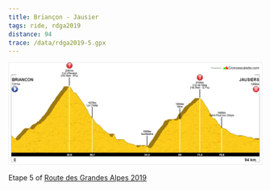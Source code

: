 ```yaml
---
title: Briançon - Jausier
tags: ride, rdga2019
distance: 94
trace: /data/rdga2019-5.gpx
---
```


![Elevation profile](/images/rdga/etape-5.png)

Etape 5 of [Route des Grandes Alpes 2019]({filename}2019-08-03-Lausanne-Nice.md)
